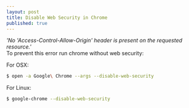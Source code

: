 ```yaml
---
layout: post
title: Disable Web Security in Chrome
published: true
---
```

  
_'No 'Access-Control-Allow-Origin' header is present on the requested resource.'_  
To prevent this error run chrome without web security:  

For OSX:  
```bash
$ open -a Google\ Chrome --args --disable-web-security
```  
  
For Linux:  
```bash
$ google-chrome --disable-web-security
```
